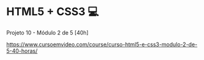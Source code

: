 # HTML5 + CSS3  :computer:

Projeto 10 - Módulo 2 de 5 [40h]

https://www.cursoemvideo.com/course/curso-html5-e-css3-modulo-2-de-5-40-horas/